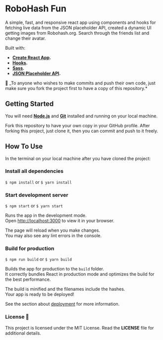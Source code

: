 # RoboHash Fun

A simple, fast, and responsive react app using components and hooks for fetching live data from the JSON placeholder API, created a dynamic UI getting images from Robohash.org. Search through the friends list and change their avatar.

Built with:

- **[Create React App](https://github.com/facebook/create-react-app).**
- **[Hooks](https://reactjs.org/docs/hooks-intro.html).**
- **[Sass](https://sass-lang.com/).**
- **[JSON Placeholder API](https://jsonplaceholder.typicode.com/).**

:triangular_flag_on_post: \_To anyone who wishes to make commits and push their own code, just make sure you fork the project first to have a copy of this repository.\*

## Getting Started

You will need **[Node.js](https://nodejs.org/en/download/)** and **[Git](https://git-scm.com/)** installed and running on your local machine.

Fork this repository to have your own copy in your GitHub profile. After forking this project, just clone it, then you can commit and push to it freely.

## How To Use

In the terminal on your local machine after you have cloned the project:

### Install all dependencies

`$ npm install` or `$ yarn install`

### Start development server

`$ npm start` or `$ yarn start`

Runs the app in the development mode.\
Open [http://localhost:3000](http://localhost:3000) to view it in your browser.

The page will reload when you make changes.\
You may also see any lint errors in the console.

### Build for production

`$ npm run build` or `$ yarn build`

Builds the app for production to the `build` folder.\
It correctly bundles React in production mode and optimizes the build for the best performance.

The build is minified and the filenames include the hashes.\
Your app is ready to be deployed!

See the section about [deployment](https://facebook.github.io/create-react-app/docs/deployment) for more information.

### License :page_with_curl:

This project is licensed under the MIT License. Read the **LICENSE** file for additional details.
